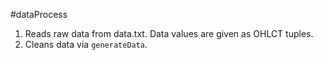 #dataProcess

1. Reads raw data from data.txt. Data values are given as OHLCT tuples.
2. Cleans data via `generateData`.
